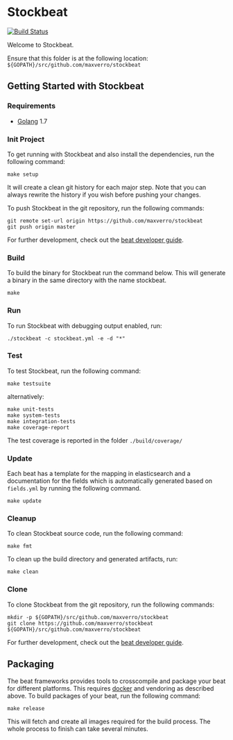 # Stockbeat
[![Build Status](https://travis-ci.org/maxverro/stockbeat.svg?branch=master)](https://travis-ci.org/maxverro/stockbeat)

Welcome to Stockbeat.

Ensure that this folder is at the following location:
`${GOPATH}/src/github.com/maxverro/stockbeat`

## Getting Started with Stockbeat

### Requirements

* [Golang](https://golang.org/dl/) 1.7

### Init Project
To get running with Stockbeat and also install the
dependencies, run the following command:

```
make setup
```

It will create a clean git history for each major step. Note that you can always rewrite the history if you wish before pushing your changes.

To push Stockbeat in the git repository, run the following commands:

```
git remote set-url origin https://github.com/maxverro/stockbeat
git push origin master
```

For further development, check out the [beat developer guide](https://www.elastic.co/guide/en/beats/libbeat/current/new-beat.html).

### Build

To build the binary for Stockbeat run the command below. This will generate a binary
in the same directory with the name stockbeat.

```
make
```


### Run

To run Stockbeat with debugging output enabled, run:

```
./stockbeat -c stockbeat.yml -e -d "*"
```


### Test

To test Stockbeat, run the following command:

```
make testsuite
```

alternatively:
```
make unit-tests
make system-tests
make integration-tests
make coverage-report
```

The test coverage is reported in the folder `./build/coverage/`

### Update

Each beat has a template for the mapping in elasticsearch and a documentation for the fields
which is automatically generated based on `fields.yml` by running the following command.

```
make update
```


### Cleanup

To clean  Stockbeat source code, run the following command:

```
make fmt
```

To clean up the build directory and generated artifacts, run:

```
make clean
```


### Clone

To clone Stockbeat from the git repository, run the following commands:

```
mkdir -p ${GOPATH}/src/github.com/maxverro/stockbeat
git clone https://github.com/maxverro/stockbeat ${GOPATH}/src/github.com/maxverro/stockbeat
```


For further development, check out the [beat developer guide](https://www.elastic.co/guide/en/beats/libbeat/current/new-beat.html).


## Packaging

The beat frameworks provides tools to crosscompile and package your beat for different platforms. This requires [docker](https://www.docker.com/) and vendoring as described above. To build packages of your beat, run the following command:

```
make release
```

This will fetch and create all images required for the build process. The whole process to finish can take several minutes.
